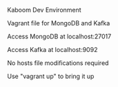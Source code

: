 Kaboom Dev Environment

Vagrant file for MongoDB and Kafka

Access MongoDB at localhost:27017

Access Kafka at localhost:9092

No hosts file modifications required

Use "vagrant up" to bring it up